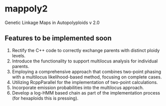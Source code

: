 # mappoly2
Genetic Linkage Maps in Autopolyploids v 2.0

## Features to be implemented soon

1. Rectify the C++ code to correctly exchange parents with distinct ploidy levels.
2. Introduce the functionality to support multilocus analysis for individual parents.
3. Employing a comprehensive approach that combines two-point phasing with a multilocus likelihood-based method, focusing on complete cases.
4. Utilizing RcppParallel for the implementation of two-point calculations.
5. Incorporate emission probabilities into the multilocus approach.
6. Develop a log-HMM based chain as part of the implementation process (for hexaploids this is pressing).
